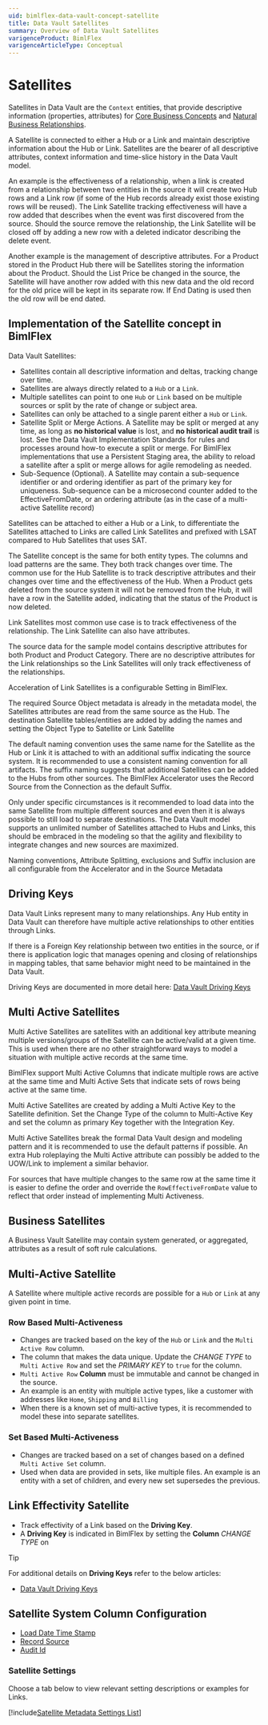 ```yaml
---
uid: bimlflex-data-vault-concept-satellite
title: Data Vault Satellites
summary: Overview of Data Vault Satellites
varigenceProduct: BimlFlex
varigenceArticleType: Conceptual
---
```

# Satellites

Satellites in Data Vault are the `Context` entities, that provide descriptive information (properties, attributes) for [Core Business Concepts](xref:bimlflex-data-vault-concept-hub) and [Natural Business Relationships](xref:bimlflex-data-vault-concept-link).

A Satellite is connected to either a Hub or a Link and maintain descriptive information about the Hub or Link. Satellites are the bearer of all descriptive attributes, context information and time-slice history in the Data Vault model.

An example is the effectiveness of a relationship, when a link is created from a relationship between two entities in the source it will create two Hub rows and a Link row (if some of the Hub records already exist those existing rows will be reused). The Link Satellite tracking effectiveness will have a row added that describes when the event was first discovered from the source. Should the source remove the relationship, the Link Satellite will be closed off by adding a new row with a deleted indicator describing the delete event.

Another example is the management of descriptive attributes. For a Product stored in the Product Hub there will be Satellites storing the information about the Product. Should the List Price be changed in the source, the Satellite will have another row added with this new data and the old record for the old price will be kept in its separate row. If End Dating is used then the old row will be end dated.

## Implementation of the Satellite concept in BimlFlex

Data Vault Satellites:

* Satellites contain all descriptive information and deltas, tracking change over time.
* Satellites are always directly related to a `Hub` or a `Link`.
* Multiple satellites can point to one `Hub` or `Link` based on be multiple sources or split by the rate of change or subject area.
* Satellites can only be attached to a single parent either a `Hub` or `Link`.
* Satellite Split or Merge Actions.
  A Satellite may be split or merged at any time, as long as **no historical value** is lost, and **no historical audit trail** is lost.
  See the Data Vault Implementation Standards for rules and processes around how-to execute a split or merge.
  For BimlFlex implementations that use a Persistent Staging area, the ability to reload a satellite after a split or merge allows for agile remodeling as needed.
* Sub-Sequence (Optional).
  A Satellite may contain a sub-sequence identifier or and ordering identifier as part of the primary key for uniqueness.
  Sub-sequence can be a microsecond counter added to the EffectiveFromDate, or an ordering attribute (as in the case of a multi-active Satellite record)

Satellites can be attached to either a Hub or a Link, to differentiate the Satellites attached to Links are called Link Satellites and prefixed with LSAT compared to Hub Satellites that uses SAT.

The Satellite concept is the same for both entity types. The columns and load patterns are the same. They both track changes over time. The common use for the Hub Satellite is to track descriptive attributes and their changes over time and the effectiveness of the Hub. When a Product gets deleted from the source system it will not be removed from the Hub, it will have a row in the Satellite added, indicating that the status of the Product is now deleted.

Link Satellites most common use case is to track effectiveness of the relationship. The Link Satellite can also have attributes.

The source data for the sample model contains descriptive attributes for both Product and Product Category. There are no descriptive attributes for the Link relationships so the Link Satellites will only track effectiveness of the relationships.

Acceleration of Link Satellites is a configurable Setting in BimlFlex.

The required Source Object metadata is already in the metadata model, the Satellites attributes are read from the same source as the Hub. The destination Satellite tables/entities are added by adding the names and setting the Object Type to Satellite or Link Satellite

The default naming convention uses the same name for the Satellite as the Hub or Link it is attached to with an additional suffix indicating the source system. It is recommended to use a consistent naming convention for all artifacts. The suffix naming suggests that additional Satellites can be added to the Hubs from other sources. The BimlFlex Accelerator uses the Record Source from the Connection as the default Suffix.

Only under specific circumstances is it recommended to load data into the same Satellite from multiple different sources and even then it is always possible to still load to separate destinations. The Data Vault model supports an unlimited number of Satellites attached to Hubs and Links, this should be embraced in the modeling so that the agility and flexibility to integrate changes and new sources are maximized.

Naming conventions, Attribute Splitting, exclusions and Suffix inclusion are all configurable from the Accelerator and in the Source Metadata

## Driving Keys

Data Vault Links represent many to many relationships. Any Hub entity in Data Vault can therefore have multiple active relationships to other entities through Links.

If there is a Foreign Key relationship between two entities in the source, or if there is application logic that manages opening and closing of relationships in mapping tables, that same behavior might need to be maintained in the Data Vault.

Driving Keys are documented in more detail here: [Data Vault Driving Keys](xref:bimlflex-data-vault-driving-keys)

## Multi Active Satellites

Multi Active Satellites are satellites with an additional key attribute meaning multiple versions/groups of the Satellite can be active/valid at a given time. This is used when there are no other straightforward ways to model a situation with multiple active records at the same time.

BimlFlex support Multi Active Columns that indicate multiple rows are active at the same time and Multi Active Sets that indicate sets of rows being active at the same time.

Multi Active Satellites are created by adding a Multi Active Key to the Satellite definition. Set the Change Type of the column to Multi-Active Key and set the column as primary Key together with the Integration Key.

Multi Active Satellites break the formal Data Vault design and modeling pattern and it is recommended to use the default patterns if possible. An extra Hub roleplaying the Multi Active attribute can possibly be added to the UOW/Link to implement a similar behavior.

For sources that have multiple changes to the same row at the same time it is easier to define the order and override the `RowEffectiveFromDate` value to reflect that order instead of implementing Multi Activeness.

## Business Satellites

A Business Vault Satellite may contain system generated, or aggregated, attributes as a result of soft rule calculations.

## Multi-Active Satellite

A Satellite where multiple active records are possible for a `Hub` or `Link` at any given point in time.

### Row Based Multi-Activeness

* Changes are tracked based on the key of the `Hub` or `Link` and the `Multi Active Row` column.
* The column that makes the data unique.
  Update the *CHANGE TYPE* to `Multi Active Row` and set the *PRIMARY KEY* to `true` for the column.
* `Multi Active Row` **Column** must be immutable and cannot be changed in the source.
* An example is an entity with multiple active types, like a customer with addresses like `Home`, `Shipping` and `Billing`
* When there is a known set of multi-active types, it is recommended to model these into separate satellites.

### Set Based Multi-Activeness

* Changes are tracked based on a set of changes based on a defined `Multi Active Set` column.
* Used when data are provided in sets, like multiple files.
    An example is an entity with a set of children, and every new set supersedes the previous.

## Link Effectivity Satellite

* Track effectivity of a Link based on the **Driving Key**.
* A **Driving Key** is indicated in BimlFlex by setting the **Column** *CHANGE TYPE* on

> [!TIP]
> For additional details on **Driving Keys** refer to the below articles:
>
> * [Data Vault Driving Keys](xref:bimlflex-data-vault-driving-keys)

## Satellite System Column Configuration

* [Load Date Time Stamp](xref:bimlflex-data-vault-best-practices#roweffectivefromdate)
* [Record Source](xref:bimlflex-data-vault-best-practices#record-source)
* [Audit Id](xref:bimlflex-data-vault-best-practices#audit-id)

### Satellite Settings

Choose a tab below to view relevant setting descriptions or examples for Links.

[!include[Satellite Metadata Settings List](_settings_satellite.md)]
